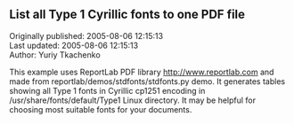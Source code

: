 ## List all Type 1 Cyrillic fonts to one PDF file  
Originally published: 2005-08-06 12:15:13  
Last updated: 2005-08-06 12:15:13  
Author: Yuriy Tkachenko  
  
This example uses ReportLab PDF library <http://www.reportlab.com> and made
from reportlab/demos/stdfonts/stdfonts.py demo. It generates tables showing
all Type 1 fonts in Cyrillic cp1251 encoding in /usr/share/fonts/default/Type1
Linux directory. It may be helpful for choosing most suitable fonts for your
documents.